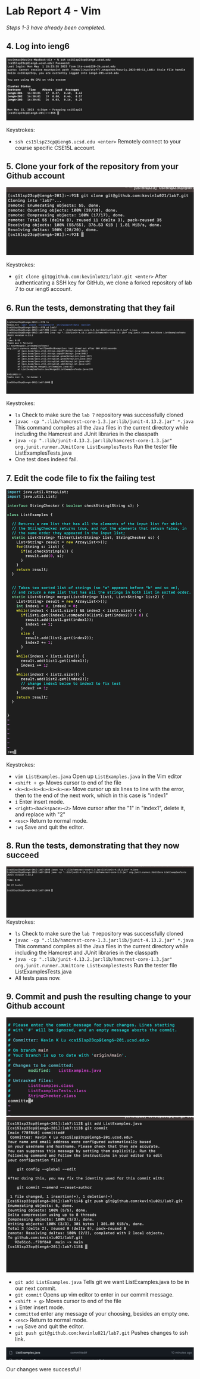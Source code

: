 # Lab Report 4 - Vim

*Steps 1-3 have already been completed.*

## 4. Log into ieng6
![Step 4](./Images/step4.png)

Keystrokes:
- `ssh cs15lsp23cp@ieng6.ucsd.edu <enter>` Remotely connect to your course specific CSE15L account.

## 5. Clone your fork of the repository from your Github account

![Step 5](./Images/step5.png)

Keystrokes:
- `git clone git@github.com:kevinlu021/lab7.git <enter>` After authenticating a SSH key for GitHub, we clone a forked repository of lab 7 to our ieng6 account.

## 6. Run the tests, demonstrating that they fail

![Step 6](./Images/step6.png)

Keystrokes:
- `ls` Check to make sure the `lab 7` repository was successfully cloned
- `javac -cp ".:lib/hamcrest-core-1.3.jar:lib/junit-4.13.2.jar" *.java` This command compiles all the Java files in the current directory while including the Hamcrest and JUnit libraries in the classpath
- `java -cp ".:lib/junit-4.13.2.jar:lib/hamcrest-core-1.3.jar" org.junit.runner.JUnitCore ListExamplesTests` Run the tester file ListExamplesTests.java
- One test does indeed fail.

## 7. Edit the code file to fix the failing test

![Step 7](./Images/step7.png)

Keystrokes:
- `vim ListExamples.java` Open up `ListExamples.java` in the Vim editor
- `<shift + g>` Moves cursor to end of the file
- `<k><k><k><k><k><k><e>` Move cursor up six lines to line with the error, then to the end of the next work, which in this case is "index1"
- `i` Enter insert mode.
- `<right><backspace><2>` Move cursor after the "1" in "index1", delete it, and replace with "2"
- `<esc>` Return to normal mode.
- `:wq` Save and quit the editor.

## 8. Run the tests, demonstrating that they now succeed

![Step 8](./Images/step8.png)
Keystrokes:
- `ls` Check to make sure the `lab 7` repository was successfully cloned
- `javac -cp ".:lib/hamcrest-core-1.3.jar:lib/junit-4.13.2.jar" *.java` This command compiles all the Java files in the current directory while including the Hamcrest and JUnit libraries in the classpath
- `java -cp ".:lib/junit-4.13.2.jar:lib/hamcrest-core-1.3.jar" org.junit.runner.JUnitCore ListExamplesTests` Run the tester file ListExamplesTests.java
- All tests pass now.

## 9. Commit and push the resulting change to your Github account
![Step 9](./Images/step9_1.png)
![Step 9](./Images/step9_2.png)

- `git add ListExamples.java` Tells git we want ListExamples.java to be in our next commit.
- `git commit` Opens up vim editor to enter in our commit message.
- `<shift + g>` Moves cursor to end of the file
- `i` Enter insert mode.
- `committed` enter any message of your choosing, besides an empty one.
- `<esc>` Return to normal mode.
- `:wq` Save and quit the editor.
- `git push git@github.com:kevinlu021/lab7.git` Pushes changes to ssh link.

![Step 9](./Images/step9_3.png)

Our changes were successful!

